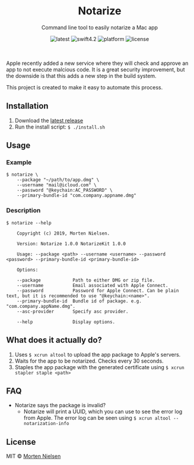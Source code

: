 <h1 align="center">Notarize</h1>
<p align="center">Command line tool to easily notarize a Mac app</p>
<p align="center">
    <img src="https://badgen.net/github/release/Mortennn/Notarize/stable?label=Release&color=black" alt="latest">
    <img src="https://badgen.net/badge/Swift/4.2/black" alt="swift4.2">
    <img src="https://badgen.net/badge/Platform/macOS/black" alt="platform">
    <img src="https://badgen.net/badge/License/MIT/black" alt="license">
</p>
<br><br>
Apple recently added a new service where they will check and approve an app to not execute malcious code. It is a great security improvement, but the downside is that this adds a new step in the build system.

This project is created to make it easy to automate this process.

## Installation
1. Download the [latest release](https://github.com/Mortennn/Notarize/releases/latest)
2. Run the install script: `$ ./install.sh`

## Usage

### Example
```
$ notarize \
    --package "~/path/to/app.dmg" \
    --username "mail@icloud.com" \
    --password "@keychain:AC_PASSWORD" \
    --primary-bundle-id "com.company.appname.dmg"
```

### Description
```
$ notarize --help

    Copyright (c) 2019, Morten Nielsen.

    Version: Notarize 1.0.0 NotarizeKit 1.0.0

    Usage: --package <path> --username <username> --password <password> --primary-bundle-id <primary-bundle-id>

    Options:

    --package            Path to either DMG or zip file.
    --username           Email associated with Apple Connect.
    --password           Password for Apple Connect. Can be plain text, but it is recommended to use "@keychain:<name>".
    --primary-bundle-id  Bundle id of package. e.g. "com.company.appName.dmg".
    --asc-provider       Specify asc provider.

    --help               Display options.

```

## What does it actually do?
1. Uses `$ xcrun altool` to upload the app package to Apple's servers.
2. Waits for the app to be notarized. Checks every 30 seconds.
3. Staples the app package with the generated certificate using `$ xcrun stapler staple <path>`

## FAQ

* Notarize says the package is invalid?
    * Notarize will print a UUID, which you can use to see the error log from Apple. The error log can be seen using `$ xcrun altool --notarization-info`

## License
MIT © [Morten Nielsen](https://github.com/Mortennn)
